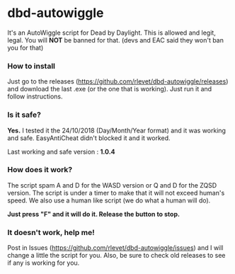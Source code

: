 # dbd-autowiggle
It's an AutoWiggle script for Dead by Daylight.
This is allowed and legit, legal. You will **NOT** be banned for that. (devs and EAC said they won't ban you for that)

### How to install

Just go to the releases (https://github.com/rlevet/dbd-autowiggle/releases) and download the last .exe (or the one that is working).
Just run it and follow instructions.

### Is it safe?

**Yes.** I tested it the 24/10/2018 (Day/Month/Year format) and it was working and safe.
EasyAntiCheat didn't blocked it and it worked.

Last working and safe version : **1.0.4**

### How does it work?

The script spam A and D for the WASD version or Q and D for the ZQSD version.
The script is under a timer to make that it will not exceed human's speed. We also use a human like script (we do what a human will do).

**Just press "F" and it will do it. Release the button to stop.**

### It doesn't work, help me!

Post in Issues (https://github.com/rlevet/dbd-autowiggle/issues) and I will change a little the script for you.
Also, be sure to check old releases to see if any is working for you.
